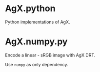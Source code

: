 # AgX.python

Python implementations of AgX.

# AgX.numpy.py

Encode a linear - sRGB image with AgX DRT. 

Use `numpy` as only dependency.